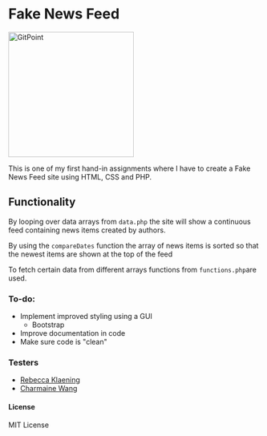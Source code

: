 # Fake News Feed
  <img alt="GitPoint" title="GitPoint" src="https://cdn.dribbble.com/users/393983/screenshots/3336307/fake_news_by_laura_guardalabene_for_junk-o.jpg" width="250">

This is one of my first hand-in assignments where I have to create a Fake News Feed site using HTML, CSS and PHP.
## Functionality
By looping over data arrays from `data.php` the site will show a continuous feed containing news items created by authors.

By using the `compareDates` function the array of news items is sorted so that the newest items are shown at the top of the feed

To fetch certain data from different arrays functions from `functions.php`are used.


### To-do:
- Implement improved styling using a GUI
  - Bootstrap
- Improve documentation in code
- Make sure code is "clean"

### Testers
- <a href="https://github.com/rebeccaklaening">Rebecca Klaening</a>
- <a href="https://github.com/Charmaine-wang">Charmaine Wang</a>


#### License
MIT License
